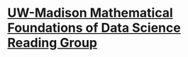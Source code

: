 # [UW-Madison Mathematical Foundations of Data Science Reading Group](https://mfds-reading.github.io/mfds-reading/)

